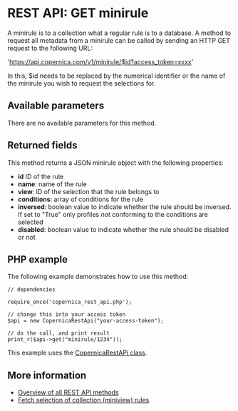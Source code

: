 # REST API: GET minirule

A minirule is to a collection what a regular rule is to a database. A method to request all metadata from a minirule can be called by sending an HTTP GET request to the following URL:

'https://api.copernica.com/v1/minirule/$id?access_token=xxxx'

In this, $id needs to be replaced by the numerical identifier or the name of the minirule you wish to request the selections for.

## Available parameters

There are no available parameters for this method.

## Returned fields

This method returns a JSON minirule object with the following properties:

- **id** ID of the rule
- **name**: name of the rule
- **view**: ID of the selection that the rule belongs to
- **conditions**: array of conditions for the rule
- **inversed**: boolean value to indicate whether the rule should be inversed. 
If set to "True" only profiles *not* conforming to the conditions are selected
- **disabled**: boolean value to indicate whether the rule should be disabled or not

## PHP example

The following example demonstrates how to use this method:

	// dependencies

	require_once('copernica_rest_api.php');

	// change this into your access token
	$api = new CopernicaRestApi("your-access-token");

	// do the call, and print result
	print_r($api->get("minirule/1234"));

This example uses the [CopernicaRestAPi class](rest-php).

## More information

* [Overview of all REST API methods](./rest-api)
* [Fetch selection of collection (miniview) rules](./rest-get-miniview-rules)
